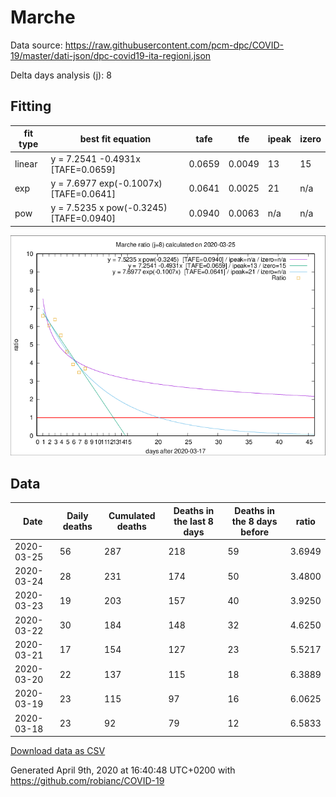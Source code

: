 # Marche

Data source: https://raw.githubusercontent.com/pcm-dpc/COVID-19/master/dati-json/dpc-covid19-ita-regioni.json

Delta days analysis (j): 8

## Fitting 
|fit type|best fit equation|tafe|tfe|ipeak|izero|
|-------|-----|--------|------|---|---|
|linear|y = 7.2541 -0.4931x  [TAFE=0.0659]|0.0659|0.0049|13|15|
|exp|y = 7.6977 exp(-0.1007x)  [TAFE=0.0641]|0.0641|0.0025|21|n/a|
|pow|y = 7.5235 x pow(-0.3245)  [TAFE=0.0940]|0.0940|0.0063|n/a|n/a|

![Plot](COVID-19_marche_j8_2020-03-25.png)

## Data
|Date|Daily deaths|Cumulated deaths|Deaths in the last 8 days|Deaths in the 8 days before|ratio|
|----|----------|-----------|-------|--------------------|-----|
|2020-03-25|56|287|218|59|3.6949|
|2020-03-24|28|231|174|50|3.4800|
|2020-03-23|19|203|157|40|3.9250|
|2020-03-22|30|184|148|32|4.6250|
|2020-03-21|17|154|127|23|5.5217|
|2020-03-20|22|137|115|18|6.3889|
|2020-03-19|23|115|97|16|6.0625|
|2020-03-18|23|92|79|12|6.5833|

[Download data as CSV](COVID-19_marche_j8_2020-03-25.csv)

Generated April 9th, 2020 at 16:40:48 UTC+0200 with https://github.com/robianc/COVID-19
